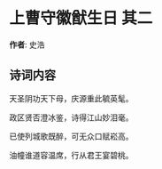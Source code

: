 # 上曹守徽猷生日  其二

**作者**: 史浩

## 诗词内容

天圣阴功天下母，庆源重此毓英髦。

政区贤否澄冰鉴，诗得江山妙泪毫。

已使列城歌既醉，可无众口赋崧高。

油幢谁道容温席，行从君王宴碧桃。

